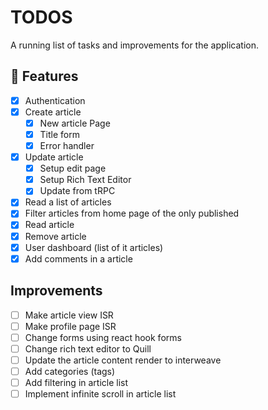 # TODOS

A running list of tasks and improvements for the application.

## 🚀 Features

- [X] Authentication
- [X] Create article
  - [X] New article Page
  - [X] Title form
  - [X] Error handler
- [X] Update article
  - [X] Setup edit page
  - [X] Setup Rich Text Editor
  - [X] Update from tRPC
- [X] Read a list of articles
- [X] Filter articles from home page of the only published
- [X] Read article
- [X] Remove article
- [X] User dashboard (list of it articles)
- [X] Add comments in a article

## Improvements

- [ ] Make article view ISR
- [ ] Make profile page ISR
- [ ] Change forms using react hook forms
- [ ] Change rich text editor to Quill
- [ ] Update the article content render to interweave
- [ ] Add categories (tags)
- [ ] Add filtering in article list
- [ ] Implement infinite scroll in article list
